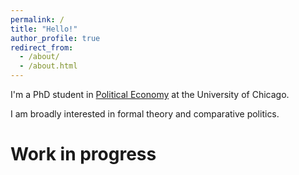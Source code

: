 ```yaml
---
permalink: /
title: "Hello!"
author_profile: true
redirect_from: 
  - /about/
  - /about.html
---
```


I'm a PhD student in [Political Economy](https://politicaleconomy.uchicago.edu/) at the University of Chicago.

I am broadly interested in formal theory and comparative politics.


Work in progress
====

